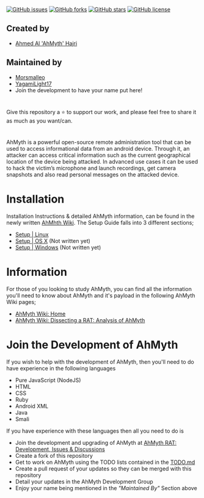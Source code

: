[![GitHub issues](https://img.shields.io/github/issues/Morsmalleo/AhMyth)](https://github.com/Morsmalleo/AhMyth/issues) [![GitHub forks](https://img.shields.io/github/forks/Morsmalleo/AhMyth)](https://github.com/Morsmalleo/AhMyth/network) [![GitHub stars](https://img.shields.io/github/stars/Morsmalleo/AhMyth)](https://github.com/Morsmalleo/AhMyth/stargazers) [![GitHub license](https://img.shields.io/github/license/Morsmalleo/AhMyth)](https://github.com/Morsmalleo/AhMyth/blob/master/LICENSE.md)

## Created by 
- [Ahmed Al 'AhMyth' Hajri](https://github.com/AhMyth)
## Maintained by 
- [Morsmalleo](https://github.com/Morsmalleo)
- [YagamiLight17](https://github.com/YagamiLight17)
- Join the development to have your name put here!
#
Give this repository a ⭐ to support our work, 
and please feel free to share it as much as you want/can.
#
AhMyth is a powerful open-source remote administration tool that can be used to access informational data from an android device. Through it, an attacker can access critical information such as the current geographical location of the device being attacked. In advanced use cases it can be used to hack the victim’s microphone and launch recordings, get camera snapshots and also read personal messages on the attacked device.

# Installation
Installation Instructions & detailed AhMyth information, can be found in the newly written [AhMhth Wiki](https://github.com/Morsmalleo/AhMyth/wiki).
The Setup Guide falls into 3 different sections;

- [Setup | Linux](https://github.com/Morsmalleo/AhMyth/wiki/Setup-%7C-Linux)
- [Setup | OS X](https://github.com/Morsmalleo/AhMyth/wiki/Setup-%7C-OS-X) (Not written yet)
- [Setup | Windows](https://github.com/Morsmalleo/AhMyth/wiki/Setup-%7C-Windows) (Not written yet)
#
# Information
For those of you looking to study AhMyth, you can find all the information you'll need to know about AhMyth and it's payload in the following AhMyth Wiki pages;
- [AhMyth Wiki: Home](https://github.com/Morsmalleo/AhMyth/wiki)
- [AhMyth Wiki: Dissecting a RAT: Analysis of AhMyth](https://github.com/Morsmalleo/AhMyth/wiki/Dissecting-a-RAT-%7C-Analysis-of-AhMyth)
#
# Join the Development of AhMyth
If you wish to help with the development of AhMyth, then you'll need to do have experience in the following languages
- Pure JavaScript (NodeJS)
- HTML
- CSS
- Ruby
- Android XML
- Java
- Smali

If you have experience with these languages then all you need to do is

- Join the development and upgrading of AhMyth at [AhMyth RAT: Development, Issues & Discussions](https://www.facebook.com/groups/396412025258492/?notif_id=1633235475450513&notif_t=group_milestone&ref=notif)
- Create a fork of this repository 
- Get to work on AhMyth using the TODO lists contained in the [TODO.md](https://GitHub.com/Morsmalleo/AhMyth/tree/master/TODO.md)
- Create a pull request of your updates so they can be merged with this repository
- Detail your updates in the AhMyth Development Group
- Enjoy your name being mentioned in the *"Maintained By"* Section above
